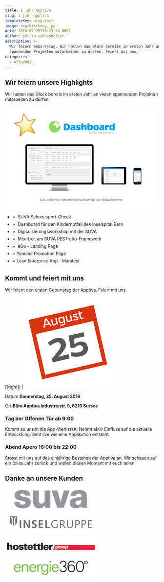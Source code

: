 ```yaml
---
title: 1 Jahr Apptiva
slug: 1-jahr-apptiva
templateKey: blog-post
image: img/birthday.jpg
date: 2016-07-29T16:23:46.000Z
author: philip-schoenholzer
description: >-
  Wir feiern Geburtstag. Wir hatten das Glück bereits im ersten Jahr an vielen
  spannenden Projekten mitarbeiten zu dürfen. Feiert mit uns.
categories:
  - Allgemein
---
```


## Wir feiern unsere Highlights

Wir hatten das Glück bereits im ersten Jahr an vielen spannenden Projekten mitarbeiten zu dürfen.

![Highlight: Dashboard für die Notaufnahme](img/highlight-dashboard.png)

<ul className="pl-8 indent-8 [&>li]:text-left">
  <li>⭐  SUVA Schneesport-Check</li>
  <li>⭐  Dashboard für den Kindernotfall des Inselspital Bern</li>
  <li>⭐  Digitalisierungsworkshop mit der SUVA</li>
  <li>⭐  Mitarbeit am SUVA RESTretto-Framework</li>
  <li>⭐  eGo - Landing Page</li>
  <li>⭐ Yamaha Promotion Page</li>
  <li>⭐ Lean Enterprise App - Manifest</li>
</ul>
<h2 className="text-left">Kommt und feiert mit uns</h2>
<p dir="ltr" className="text-left">Wir feiern den ersten Geburtstag der Apptiva. Feiert mit uns.</p>

[[right]]
|![25. August](img/date.png)

<span>Datum</span>
<span><span><strong>Donnerstag, 25. August 2016</strong></span></span>

<span>Ort</span>
<span><span><strong>Büro Apptiva
</strong></span></span><span><span><strong>Industriestr. 9, 6210 Sursee</strong></span></span>

<h3 dir="ltr" className="text-left">Tag der Offenen Tür ab 9:00</h3>
<p dir="ltr" className="text-left">Kommt zu uns in die App-Werkstatt. Nehmt aktiv Einfluss auf die aktuelle Entwicklung. Seht live wie eine Applikation entsteht.</p>

<h3 dir="ltr" className="text-left">Abend Apero 16:00 bis 22:00</h3>
<p dir="ltr" className="text-left">Stosst mit uns auf das einjährige Bestehen der Apptiva an. Wir schauen auf ein tolles Jahr zurück und wollen diesen Moment mit euch teilen.</p>

<h2 className="text-left">Danke an unsere Kunden</h2>

![suva](img/suva-300.png)![Insel Gruppe](img/insel-gruppe-logo-300x70.png)![hostettler](img/hostettler-300x70.png)![Energie 360° AG](img/energie360-300x72.png)

&nbsp;
